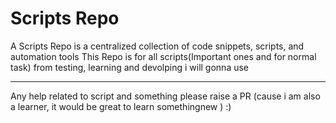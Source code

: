 # Scripts Repo 

A Scripts Repo is a centralized collection of code snippets, scripts, and automation tools
This Repo is for all scripts(Important ones and for normal task) from testing, learning and devolping  i will gonna use 

---
Any help related to script and something please raise a PR (cause i am also a learner, it would be great to learn somethingnew ) :)
